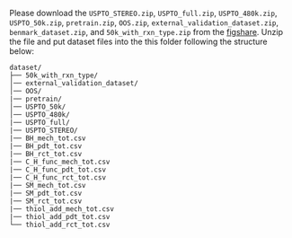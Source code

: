 Please download the `USPTO_STEREO.zip`, `USPTO_full.zip`, `USPTO_480k.zip`, `USPTO_50k.zip`, `pretrain.zip`, `OOS.zip`, `external_validation_dataset.zip`, `benmark_dataset.zip`, and `50k_with_rxn_type.zip` from the [figshare](https://figshare.com/s/decc64a868ab64a93099). Unzip the file and put dataset files into the this folder following the structure below:

```
dataset/
├── 50k_with_rxn_type/
│── external_validation_dataset/
│── OOS/
|── pretrain/
│── USPTO_50k/
│── USPTO_480k/
|── USPTO_full/
|── USPTO_STEREO/
|── BH_mech_tot.csv
|── BH_pdt_tot.csv
|── BH_rct_tot.csv
|── C_H_func_mech_tot.csv
|── C_H_func_pdt_tot.csv
|── C_H_func_rct_tot.csv
|── SM_mech_tot.csv
|── SM_pdt_tot.csv
|── SM_rct_tot.csv
|── thiol_add_mech_tot.csv
|── thiol_add_pdt_tot.csv
└── thiol_add_rct_tot.csv
```